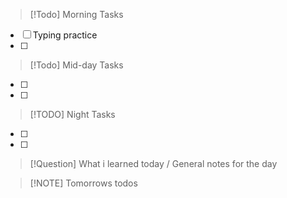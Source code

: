 
> [!Todo] Morning Tasks

- [ ] Typing practice
- [ ] 

> [!Todo] Mid-day Tasks

- [ ] 
- [ ] 

> [!TODO] Night Tasks

- [ ] 
- [ ] 


> [!Question] What i learned today / General notes for the day
> 


> [!NOTE] Tomorrows todos


